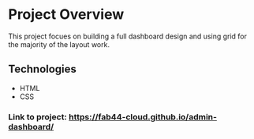 # Project Overview

This project focues on building a full dashboard design and using grid for
the majority of the layout work.

## Technologies

- HTML
- CSS

### Link to project: https://fab44-cloud.github.io/admin-dashboard/
